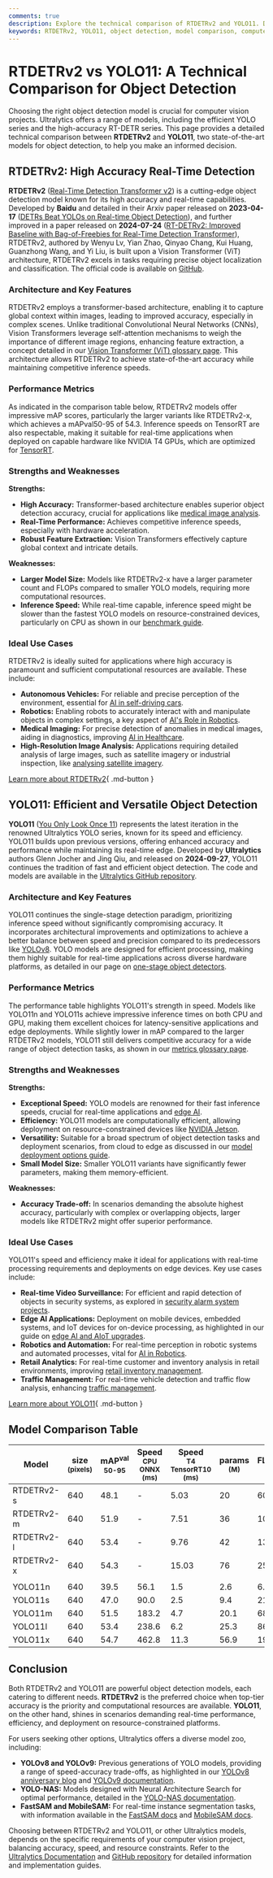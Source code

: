 ```yaml
---
comments: true
description: Explore the technical comparison of RTDETRv2 and YOLO11. Discover strengths, weaknesses, and ideal use cases to choose the best detection model.
keywords: RTDETRv2, YOLO11, object detection, model comparison, computer vision, real-time detection, accuracy, performance metrics, Ultralytics
---
```


# RTDETRv2 vs YOLO11: A Technical Comparison for Object Detection

Choosing the right object detection model is crucial for computer vision projects. Ultralytics offers a range of models, including the efficient YOLO series and the high-accuracy RT-DETR series. This page provides a detailed technical comparison between **RTDETRv2** and **YOLO11**, two state-of-the-art models for object detection, to help you make an informed decision.

<script async src="https://cdn.jsdelivr.net/npm/chart.js"></script>
<script defer src="../../javascript/benchmark.js"></script>

<canvas id="modelComparisonChart" width="1024" height="400" active-models='["RTDETRv2", "YOLO11"]'></canvas>

## RTDETRv2: High Accuracy Real-Time Detection

**RTDETRv2** ([Real-Time Detection Transformer v2](https://github.com/lyuwenyu/RT-DETR/tree/main/rtdetrv2_pytorch#readme)) is a cutting-edge object detection model known for its high accuracy and real-time capabilities. Developed by **Baidu** and detailed in their Arxiv paper released on **2023-04-17** ([DETRs Beat YOLOs on Real-time Object Detection](https://arxiv.org/abs/2304.08069)), and further improved in a paper released on **2024-07-24** ([RT-DETRv2: Improved Baseline with Bag-of-Freebies for Real-Time Detection Transformer](https://arxiv.org/abs/2407.17140)), RTDETRv2, authored by Wenyu Lv, Yian Zhao, Qinyao Chang, Kui Huang, Guanzhong Wang, and Yi Liu, is built upon a Vision Transformer (ViT) architecture, RTDETRv2 excels in tasks requiring precise object localization and classification. The official code is available on [GitHub](https://github.com/lyuwenyu/RT-DETR/tree/main/rtdetrv2_pytorch).

### Architecture and Key Features

RTDETRv2 employs a transformer-based architecture, enabling it to capture global context within images, leading to improved accuracy, especially in complex scenes. Unlike traditional Convolutional Neural Networks (CNNs), Vision Transformers leverage self-attention mechanisms to weigh the importance of different image regions, enhancing feature extraction, a concept detailed in our [Vision Transformer (ViT) glossary page](https://www.ultralytics.com/glossary/vision-transformer-vit). This architecture allows RTDETRv2 to achieve state-of-the-art accuracy while maintaining competitive inference speeds.

### Performance Metrics

As indicated in the comparison table below, RTDETRv2 models offer impressive mAP scores, particularly the larger variants like RTDETRv2-x, which achieves a mAPval50-95 of 54.3. Inference speeds on TensorRT are also respectable, making it suitable for real-time applications when deployed on capable hardware like NVIDIA T4 GPUs, which are optimized for [TensorRT](https://www.ultralytics.com/glossary/tensorrt).

### Strengths and Weaknesses

**Strengths:**

- **High Accuracy:** Transformer-based architecture enables superior object detection accuracy, crucial for applications like [medical image analysis](https://www.ultralytics.com/glossary/medical-image-analysis).
- **Real-Time Performance:** Achieves competitive inference speeds, especially with hardware acceleration.
- **Robust Feature Extraction:** Vision Transformers effectively capture global context and intricate details.

**Weaknesses:**

- **Larger Model Size:** Models like RTDETRv2-x have a larger parameter count and FLOPs compared to smaller YOLO models, requiring more computational resources.
- **Inference Speed:** While real-time capable, inference speed might be slower than the fastest YOLO models on resource-constrained devices, particularly on CPU as shown in our [benchmark guide](https://docs.ultralytics.com/modes/benchmark/).

### Ideal Use Cases

RTDETRv2 is ideally suited for applications where high accuracy is paramount and sufficient computational resources are available. These include:

- **Autonomous Vehicles:** For reliable and precise perception of the environment, essential for [AI in self-driving cars](https://www.ultralytics.com/solutions/ai-in-self-driving).
- **Robotics:** Enabling robots to accurately interact with and manipulate objects in complex settings, a key aspect of [AI's Role in Robotics](https://www.ultralytics.com/blog/from-algorithms-to-automation-ais-role-in-robotics).
- **Medical Imaging:** For precise detection of anomalies in medical images, aiding in diagnostics, improving [AI in Healthcare](https://www.ultralytics.com/solutions/ai-in-healthcare).
- **High-Resolution Image Analysis:** Applications requiring detailed analysis of large images, such as satellite imagery or industrial inspection, like [analysing satellite imagery](https://www.ultralytics.com/blog/using-computer-vision-to-analyse-satellite-imagery).

[Learn more about RTDETRv2](https://docs.ultralytics.com/models/rtdetr/){ .md-button }

## YOLO11: Efficient and Versatile Object Detection

**YOLO11** ([You Only Look Once 11](https://docs.ultralytics.com/models/yolo11/)) represents the latest iteration in the renowned Ultralytics YOLO series, known for its speed and efficiency. YOLO11 builds upon previous versions, offering enhanced accuracy and performance while maintaining its real-time edge. Developed by **Ultralytics** authors Glenn Jocher and Jing Qiu, and released on **2024-09-27**, YOLO11 continues the tradition of fast and efficient object detection. The code and models are available in the [Ultralytics GitHub repository](https://github.com/ultralytics/ultralytics).

### Architecture and Key Features

YOLO11 continues the single-stage detection paradigm, prioritizing inference speed without significantly compromising accuracy. It incorporates architectural improvements and optimizations to achieve a better balance between speed and precision compared to its predecessors like [YOLOv8](https://docs.ultralytics.com/models/yolov8/). YOLO models are designed for efficient processing, making them highly suitable for real-time applications across diverse hardware platforms, as detailed in our page on [one-stage object detectors](https://www.ultralytics.com/glossary/one-stage-object-detectors).

### Performance Metrics

The performance table highlights YOLO11's strength in speed. Models like YOLO11n and YOLO11s achieve impressive inference times on both CPU and GPU, making them excellent choices for latency-sensitive applications and edge deployments. While slightly lower in mAP compared to the larger RTDETRv2 models, YOLO11 still delivers competitive accuracy for a wide range of object detection tasks, as shown in our [metrics glossary page](https://www.ultralytics.com/glossary/mean-average-precision-map).

### Strengths and Weaknesses

**Strengths:**

- **Exceptional Speed:** YOLO models are renowned for their fast inference speeds, crucial for real-time applications and [edge AI](https://www.ultralytics.com/glossary/edge-ai).
- **Efficiency:** YOLO11 models are computationally efficient, allowing deployment on resource-constrained devices like [NVIDIA Jetson](https://docs.ultralytics.com/guides/nvidia-jetson/).
- **Versatility:** Suitable for a broad spectrum of object detection tasks and deployment scenarios, from cloud to edge as discussed in our [model deployment options guide](https://docs.ultralytics.com/guides/model-deployment-options/).
- **Small Model Size:** Smaller YOLO11 variants have significantly fewer parameters, making them memory-efficient.

**Weaknesses:**

- **Accuracy Trade-off:** In scenarios demanding the absolute highest accuracy, particularly with complex or overlapping objects, larger models like RTDETRv2 might offer superior performance.

### Ideal Use Cases

YOLO11's speed and efficiency make it ideal for applications with real-time processing requirements and deployments on edge devices. Key use cases include:

- **Real-time Video Surveillance:** For efficient and rapid detection of objects in security systems, as explored in [security alarm system projects](https://www.ultralytics.com/blog/security-alarm-system-projects-with-ultralytics-yolov8).
- **Edge AI Applications:** Deployment on mobile devices, embedded systems, and IoT devices for on-device processing, as highlighted in our guide on [edge AI and AIoT upgrades](https://www.ultralytics.com/blog/edge-ai-and-aiot-upgrade-any-camera-with-ultralytics-yolov8-in-a-no-code-way).
- **Robotics and Automation:** For real-time perception in robotic systems and automated processes, vital for [AI in Robotics](https://www.ultralytics.com/glossary/robotics).
- **Retail Analytics:** For real-time customer and inventory analysis in retail environments, improving [retail inventory management](https://www.ultralytics.com/blog/ai-for-smarter-retail-inventory-management).
- **Traffic Management:** For real-time vehicle detection and traffic flow analysis, enhancing [traffic management](https://www.ultralytics.com/blog/optimizingtraffic-management-with-ultralytics-yolo11).

[Learn more about YOLO11](https://docs.ultralytics.com/models/yolo11/){ .md-button }

## Model Comparison Table

| Model      | size<br><sup>(pixels) | mAP<sup>val<br>50-95 | Speed<br><sup>CPU ONNX<br>(ms) | Speed<br><sup>T4 TensorRT10<br>(ms) | params<br><sup>(M) | FLOPs<br><sup>(B) |
|------------|-----------------------|----------------------|--------------------------------|-------------------------------------|--------------------|-------------------|
| RTDETRv2-s | 640                   | 48.1                 | -                              | 5.03                                | 20                 | 60                |
| RTDETRv2-m | 640                   | 51.9                 | -                              | 7.51                                | 36                 | 100               |
| RTDETRv2-l | 640                   | 53.4                 | -                              | 9.76                                | 42                 | 136               |
| RTDETRv2-x | 640                   | 54.3                 | -                              | 15.03                               | 76                 | 259               |
|            |                       |                      |                                |                                     |                    |                   |
| YOLO11n    | 640                   | 39.5                 | 56.1                           | 1.5                                 | 2.6                | 6.5               |
| YOLO11s    | 640                   | 47.0                 | 90.0                           | 2.5                                 | 9.4                | 21.5              |
| YOLO11m    | 640                   | 51.5                 | 183.2                          | 4.7                                 | 20.1               | 68.0              |
| YOLO11l    | 640                   | 53.4                 | 238.6                          | 6.2                                 | 25.3               | 86.9              |
| YOLO11x    | 640                   | 54.7                 | 462.8                          | 11.3                                | 56.9               | 194.9             |

## Conclusion

Both RTDETRv2 and YOLO11 are powerful object detection models, each catering to different needs. **RTDETRv2** is the preferred choice when top-tier accuracy is the priority and computational resources are available. **YOLO11**, on the other hand, shines in scenarios demanding real-time performance, efficiency, and deployment on resource-constrained platforms.

For users seeking other options, Ultralytics offers a diverse model zoo, including:

- **YOLOv8 and YOLOv9:** Previous generations of YOLO models, providing a range of speed-accuracy trade-offs, as highlighted in our [YOLOv8 anniversary blog](https://www.ultralytics.com/blog/ultralytics-yolov8-turns-one-a-year-of-breakthroughs-and-innovations) and [YOLOv9 documentation](https://docs.ultralytics.com/models/yolov9/).
- **YOLO-NAS:** Models designed with Neural Architecture Search for optimal performance, detailed in the [YOLO-NAS documentation](https://docs.ultralytics.com/models/yolo-nas/).
- **FastSAM and MobileSAM:** For real-time instance segmentation tasks, with information available in the [FastSAM docs](https://docs.ultralytics.com/models/fast-sam/) and [MobileSAM docs](https://docs.ultralytics.com/models/mobile-sam/).

Choosing between RTDETRv2 and YOLO11, or other Ultralytics models, depends on the specific requirements of your computer vision project, balancing accuracy, speed, and resource constraints. Refer to the [Ultralytics Documentation](https://docs.ultralytics.com/models/) and [GitHub repository](https://github.com/ultralytics/ultralytics) for detailed information and implementation guides.
